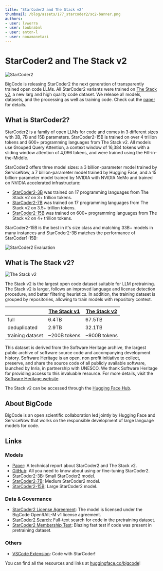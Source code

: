 ```yaml
---
title: "StarCoder2 and The Stack v2" 
thumbnail: /blog/assets/177_starcoder2/sc2-banner.png
authors:
- user: lvwerra
- user: loubnabnl
- user: anton-l
- user: nouamanetazi
---
```


# StarCoder2 and The Stack v2

<div class="flex items-center justify-center">
<img src="https://huggingface.co/datasets/bigcode/admin/resolve/main/sc2-banner.png" alt="StarCoder2">
</div>

BigCode is releasing StarCoder2 the next generation of transparently trained open code LLMs. All StarCoder2 variants were trained on [The Stack v2](https://huggingface.co/datasets/bigcode/the-stack-v2/), a new larg and high quality code dataset. We release all models, datasets, and the processing as well as training code. Check out the [paper](https://drive.google.com/file/d/17iGn3c-sYNiLyRSY-A85QOzgzGnGiVI3/view?usp=sharing) for details.

## What is StarCoder2?

StarCoder2 is a family of open LLMs for code and comes in 3 different sizes with 3B, 7B and 15B parameters. StarCoder2-15B is trained on over 4 trillion tokens and 600+ programming languages from The Stack v2. All models use Grouped Query Attention, a context window of 16,384 tokens with a sliding window attention of 4,096 tokens, and were trained using the Fill-in-the-Middle. 

StarCoder2 offers three model sizes: a 3 billion-parameter model trained by ServiceNow, a 7 billion-parameter model trained by Hugging Face, and a 15 billion-parameter model trained by NVIDIA with NVIDIA NeMo and trained on NVIDIA accelerated infrastructure:

- [StarCoder2-3B](https://huggingface.co/bigcode/starcoder2-3b) was trained on 17 programming languages from The Stack v2 on 3+ trillion tokens.
- [StarCoder2-7B](https://huggingface.co/bigcode/starcoder2-7b) was trained on 17 programming languages from The Stack v2 on 3.5+ trillion tokens.
- [StarCoder2-15B](https://huggingface.co/bigcode/starcoder2-15b) was trained on 600+ programming languages from The Stack v2 on 4+ trillion tokens.

StarCoder2-15B is the best in it's size class and matching 33B+ models in many instances and StarCoder2-3B matches the performance of StarCoder1-15B:

<div class="flex items-center justify-center">
<img src="https://huggingface.co/datasets/bigcode/admin/resolve/main/sc2-evals.png" alt="StarCoder2 Evaluation">
</div>

## What is The Stack v2?

<div class="flex items-center justify-center">
<img src="https://huggingface.co/datasets/bigcode/admin/resolve/main/stackv2-banner.png" alt="The Stack v2">
</div>

The Stack v2 is the largest open code dataset suitable for LLM pretraining. The Stack v2 is larger, follows an improved language and license detection procedure, and better filtering heuristics. In addition, the training dataset is grouped by repositories, allowing to train models with repository context. 

||[The Stack v1](https://huggingface.co/datasets/bigcode/the-stack/)|[The Stack v2](https://huggingface.co/datasets/bigcode/the-stack-v2/)|
|-|-|-|
| full | 6.4TB | 67.5TB |
| deduplicated | 2.9TB | 32.1TB | 
| training dataset | ~200B tokens | ~900B tokens |

 This dataset is derived from the Software Heritage archive, the largest public archive of software source code and accompanying development history. Software Heritage is an open, non profit initiative to collect, preserve, and share the source code of all publicly available software, launched by Inria, in partnership with UNESCO. We thank Software Heritage for providing access to this invaluable resource. For more details, visit the [Software Heritage website](https://www.softwareheritage.org).

 The Stack v2 can be accessed through the [Hugging Face Hub](https://huggingface.co/datasets/bigcode/the-stack-v2/).

## About BigCode

BigCode is an open scientific collaboration led jointly by Hugging Face and ServiceNow that works on the responsible development of large language models for code.

## Links

### Models
- [Paper](https://drive.google.com/file/d/17iGn3c-sYNiLyRSY-A85QOzgzGnGiVI3/view?usp=sharing): A technical report about StarCoder2 and The Stack v2.
- [GitHub](https://github.com/bigcode-project/starcoder2/): All you need to know about using or fine-tuning StarCoder2.
- [StarCoder2-3B](https://huggingface.co/bigcode/starcoder2-3b): Small StarCoder2 model.
- [StarCoder2-7B](https://huggingface.co/bigcode/starcoder2-7b): Medium StarCoder2 model.
- [StarCoder2-15B](https://huggingface.co/bigcode/starcoder2-15b): Large StarCoder2 model.

### Data & Governance
- [StarCoder2 License Agreement](https://huggingface.co/spaces/bigcode/bigcode-model-license-agreement): The model is licensed under the BigCode OpenRAIL-M v1 license agreement.
- [StarCoder2 Search](https://huggingface.co/spaces/bigcode/search-v2): Full-text search for code in the pretraining dataset.
- [StarCoder2 Membership Test](https://stack.dataportraits.org): Blazing fast test if code was present in pretraining dataset.

### Others
- [VSCode Extension](https://marketplace.visualstudio.com/items?itemName=HuggingFace.huggingface-vscode): Code with StarCoder!

You can find all the resources and links at [huggingface.co/bigcode](https://huggingface.co/bigcode)!
